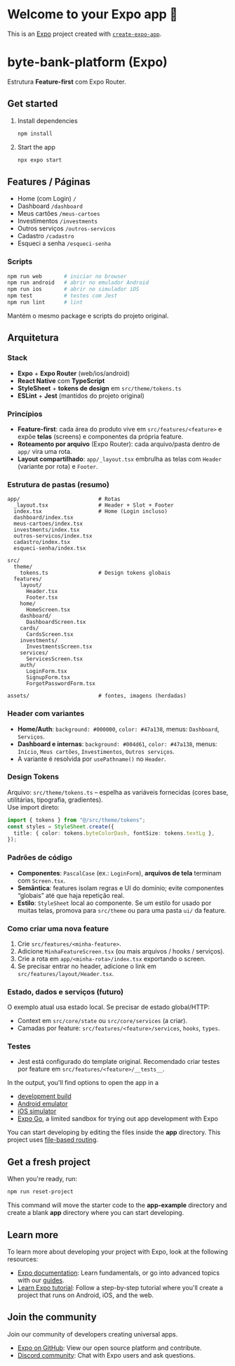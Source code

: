 # Welcome to your Expo app 👋

This is an [Expo](https://expo.dev) project created with [`create-expo-app`](https://www.npmjs.com/package/create-expo-app).

# byte-bank-platform (Expo)

Estrutura **Feature-first** com Expo Router.

## Get started

1. Install dependencies

   ```bash
   npm install
   ```

2. Start the app

   ```bash
   npx expo start
   ```

## Features / Páginas
- Home (com Login) `/`
- Dashboard `/dashboard`
- Meus cartões `/meus-cartoes`
- Investimentos `/investments`
- Outros serviços `/outros-servicos`
- Cadastro `/cadastro`
- Esqueci a senha `/esqueci-senha`

### Scripts
```bash
npm run web       # iniciar no browser
npm run android   # abrir no emulador Android
npm run ios       # abrir no simulador iOS
npm test          # testes com Jest
npm run lint      # lint
```


Mantém o mesmo package e scripts do projeto original.

## Arquitetura

### Stack
- **Expo** + **Expo Router** (web/ios/android)
- **React Native** com **TypeScript**
- **StyleSheet** + **tokens de design** em `src/theme/tokens.ts`
- **ESLint** + **Jest** (mantidos do projeto original)

### Princípios
- **Feature-first**: cada área do produto vive em `src/features/<feature>` e expõe **telas** (screens) e componentes da própria feature.
- **Roteamento por arquivo** (Expo Router): cada arquivo/pasta dentro de `app/` vira uma rota.
- **Layout compartilhado**: `app/_layout.tsx` embrulha as telas com `Header` (variante por rota) e `Footer`.

### Estrutura de pastas (resumo)
```
app/                         # Rotas
  _layout.tsx                # Header + Slot + Footer
  index.tsx                  # Home (Login incluso)
  dashboard/index.tsx
  meus-cartoes/index.tsx
  investments/index.tsx
  outros-servicos/index.tsx
  cadastro/index.tsx
  esqueci-senha/index.tsx

src/
  theme/
    tokens.ts                # Design tokens globais
  features/
    layout/
      Header.tsx
      Footer.tsx
    home/
      HomeScreen.tsx
    dashboard/
      DashboardScreen.tsx
    cards/
      CardsScreen.tsx
    investments/
      InvestmentsScreen.tsx
    services/
      ServicesScreen.tsx
    auth/
      LoginForm.tsx
      SignupForm.tsx
      ForgotPasswordForm.tsx

assets/                      # fontes, imagens (herdadas)
```

### Header com variantes
- **Home/Auth**: `background: #000000`, `color: #47a138`, menus: `Dashboard`, `Serviços`.
- **Dashboard e internas**: `background: #004d61`, `color: #47a138`, menus: `Início`, `Meus cartões`, `Investimentos`, `Outros serviços`.
- A variante é resolvida por `usePathname()` no `Header`.

### Design Tokens
Arquivo: `src/theme/tokens.ts` – espelha as variáveis fornecidas (cores base, utilitárias, tipografia, gradientes).  
Use import direto:
```ts
import { tokens } from "@/src/theme/tokens";
const styles = StyleSheet.create({
  title: { color: tokens.byteColorDash, fontSize: tokens.textLg },
});
```

### Padrões de código
- **Componentes**: `PascalCase` (ex.: `LoginForm`), **arquivos de tela** terminam com `Screen.tsx`.
- **Semântica**: features isolam regras e UI do domínio; evite componentes “globais” até que haja repetição real.
- **Estilo**: `StyleSheet` local ao componente. Se um estilo for usado por muitas telas, promova para `src/theme` ou para uma pasta `ui/` da feature.

### Como criar uma nova feature
1. Crie `src/features/<minha-feature>`.
2. Adicione `MinhaFeatureScreen.tsx` (ou mais arquivos / hooks / serviços).
3. Crie a rota em `app/<minha-rota>/index.tsx` exportando o screen.
4. Se precisar entrar no header, adicione o link em `src/features/layout/Header.tsx`.

### Estado, dados e serviços (futuro)
O exemplo atual usa estado local. Se precisar de estado global/HTTP:
- Context em `src/core/state` ou `src/core/services` (a criar).
- Camadas por feature: `src/features/<feature>/services`, `hooks`, `types`.

### Testes
- Jest está configurado do template original. Recomendado criar testes por feature em `src/features/<feature>/__tests__`.



In the output, you'll find options to open the app in a

- [development build](https://docs.expo.dev/develop/development-builds/introduction/)
- [Android emulator](https://docs.expo.dev/workflow/android-studio-emulator/)
- [iOS simulator](https://docs.expo.dev/workflow/ios-simulator/)
- [Expo Go](https://expo.dev/go), a limited sandbox for trying out app development with Expo

You can start developing by editing the files inside the **app** directory. This project uses [file-based routing](https://docs.expo.dev/router/introduction).

## Get a fresh project

When you're ready, run:

```bash
npm run reset-project
```

This command will move the starter code to the **app-example** directory and create a blank **app** directory where you can start developing.

## Learn more

To learn more about developing your project with Expo, look at the following resources:

- [Expo documentation](https://docs.expo.dev/): Learn fundamentals, or go into advanced topics with our [guides](https://docs.expo.dev/guides).
- [Learn Expo tutorial](https://docs.expo.dev/tutorial/introduction/): Follow a step-by-step tutorial where you'll create a project that runs on Android, iOS, and the web.

## Join the community

Join our community of developers creating universal apps.

- [Expo on GitHub](https://github.com/expo/expo): View our open source platform and contribute.
- [Discord community](https://chat.expo.dev): Chat with Expo users and ask questions.
